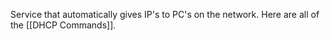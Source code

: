 Service that automatically gives IP's to PC's on the network. Here are all of the [[DHCP Commands]].
